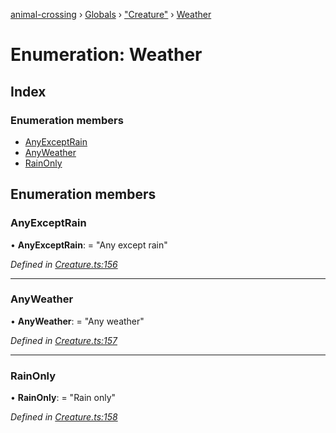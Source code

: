 [animal-crossing](../README.md) › [Globals](../globals.md) › ["Creature"](../modules/_creature_.md) › [Weather](_creature_.weather.md)

# Enumeration: Weather

## Index

### Enumeration members

* [AnyExceptRain](_creature_.weather.md#anyexceptrain)
* [AnyWeather](_creature_.weather.md#anyweather)
* [RainOnly](_creature_.weather.md#rainonly)

## Enumeration members

###  AnyExceptRain

• **AnyExceptRain**: = "Any except rain"

*Defined in [Creature.ts:156](https://github.com/Norviah/animal-crossing/blob/da8caaf/module/types/Creature.ts#L156)*

___

###  AnyWeather

• **AnyWeather**: = "Any weather"

*Defined in [Creature.ts:157](https://github.com/Norviah/animal-crossing/blob/da8caaf/module/types/Creature.ts#L157)*

___

###  RainOnly

• **RainOnly**: = "Rain only"

*Defined in [Creature.ts:158](https://github.com/Norviah/animal-crossing/blob/da8caaf/module/types/Creature.ts#L158)*
